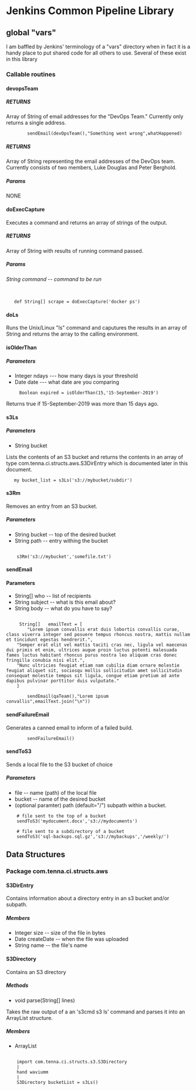 # Jenkins Common Pipeline Library

## global "vars"

I am baffled by Jenkins' terminology of a "vars" directory when in fact
it is a handy place to put shared code for all others to use.  Several
of these exist in this library

### Callable routines

#### devopsTeam

##### RETURNS

Array of String of email addresses for the "DevOps Team."  Currently only returns a single address.

```
        sendEmail(devOpsTeam(),"Something went wrong",whatHappened)

```

##### RETURNS

Array of String representing the email addresses of the DevOps team. Currently consists of two members, Luke Douglas and Peter Berghold.

##### Params

NONE

#### doExecCapture

Executes a command and returns an array of strings of the output.

##### RETURNS

Array of String with results of running command passed.

##### Params

###### String command  -- command to be run

```

   def String[] scrape = doExecCapture('docker ps')

```


#### doLs

Runs the Unix/Linux "ls" command and caputures the results in an array of
String and returns the array to the calling environment.

#### isOlderThan

##### Parameters

* Integer ndays    ---  how many days is your threshold
* Date    date     ---  what date are you comparing

```
     Boolean expired = isOlderThan(15,'15-September-2019')
```

Returns true if 15-September-2019 was more than 15 days ago.

#### s3Ls

##### Parameters

* String bucket

Lists the contents of an S3 bucket and returns the contents in an array of
type com.tenna.ci.structs.aws.S3DirEntry which is documented later in this
document.

```
   my bucket_list = s3Ls('s3://mybucket/subdir')

```

#### s3Rm

Removes an entry from an S3 bucket.


##### Parameters

* String bucket  -- top of the desired bucket
* String path    -- entry withing the bucket

```

    s3Rm('s3://mybucket','somefile.txt')

```
#### sendEmail

#### Parameters

* String[] who   -- list of recipients
* String   subject  -- what is this email about?
* String   body     -- what do you have to say?

```

     String[]   emailText = [
        "Lorem ipsum convallis erat duis lobortis convallis curae, class viverra integer sed posuere tempus rhoncus nostra, mattis nullam et tincidunt egestas hendrerit.",
	"Semper erat elit vel mattis taciti cras nec, ligula vel maecenas dui primis et enim, ultrices augue proin luctus potenti malesuada fames luctus habitant rhoncus purus nostra leo aliquam cras donec fringilla conubia nisi elit.",
	"Nunc ultricies feugiat etiam nam cubilia diam ornare molestie feugiat aliquet sit, sociosqu mollis sollicitudin amet sollicitudin consequat molestie tempus sit ligula, congue etiam pretium ad ante dapibus pulvinar porttitor duis vulputate."
	]

        sendEmail(qaTeam(),"Lorem ipsum convallis",emailText.join("\n"))

```

#### sendFailureEmail

Generates a canned email to inform of a failed build.

```
        sendFailureEmail()

```

#### sendToS3

Sends a local file to the S3 bucket of choice

##### Parameters

* file    -- name (path) of the local file
* bucket  -- name of the desired bucket
* (optional paramter) path  (default="/") subpath within a bucket.

```
    # file sent to the top of a bucket
    sendToS3('mydocument.docx','s3://mydocuments')

    # file sent to a subdirectory of a bucket
    sendToS3('sql-backups.sql.gz','s3://mybackups','/weekly/')

```


## Data Structures

### Package com.tenna.ci.structs.aws

#### S3DirEntry

Contains information about a directory entry in an s3 bucket and/or subpath.

##### Members

* Integer size    -- size of the file in bytes
* Date    createDate  -- when the file was uploaded
* String  name        -- the file's name

#### S3Directory

Contains an S3 directory

##### Methods

* void parse(String[] lines)

Takes the raw output of a an 's3cmd s3 ls' command and parses it into an
ArrayList<S3DirEntry> structure.

##### Members

* ArrayList<S3DirEntry>

```

    import com.tenna.ci.structs.s3.S3Directory
    |
    hand waviumm 
    |
    S3Directory bucketList = s3Ls()


```

